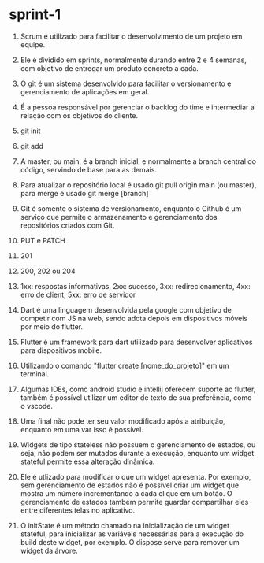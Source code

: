# sprint-1

1) Scrum é utilizado para facilitar o desenvolvimento de um projeto em equipe.

2) Ele é dividido em sprints, normalmente durando entre 2 e 4 semanas, com objetivo de entregar um produto concreto a cada.

3) O git é um sistema desenvolvido para facilitar o versionamento e gerenciamento de aplicações em geral.

4) É a pessoa responsável por gerenciar o backlog do time e intermediar a relação com os objetivos do cliente.

5) git init

6) git add

7) A master, ou main, é a branch inicial, e normalmente a branch central do código, servindo de base para as demais.

8) Para atualizar o repositório local é usado git pull origin main (ou master), para merge é usado git merge [branch]

9) Git é somente o sistema de versionamento, enquanto o Github é um serviço que permite o armazenamento e gerenciamento dos repositórios criados com Git.

10) PUT e PATCH

11) 201

12) 200, 202 ou 204

13) 1xx: respostas informativas, 2xx: sucesso, 3xx: redirecionamento, 4xx: erro de client, 5xx: erro de servidor

14) Dart é uma linguagem desenvolvida pela google com objetivo de competir com JS na web, sendo adota depois em dispositivos móveis por meio do flutter.

15) Flutter é um framework para dart utilizado para desenvolver aplicativos para dispositivos mobile.

16) Utilizando o comando "flutter create [nome_do_projeto]" em um terminal.

17) Algumas IDEs, como android studio e intellij oferecem suporte ao flutter, também é possível utilizar um editor de texto de sua preferência, como o vscode.

18) Uma final não pode ter seu valor modificado após a atribuição, enquanto em uma var isso é possível.

19) Widgets de tipo stateless não possuem o gerenciamento de estados, ou seja, não podem ser mutados durante a execução, enquanto um widget stateful permite essa alteração dinâmica.

20) Ele é utlizado para modificar o que um widget apresenta. Por exemplo, sem gerenciamento de estados não é possível criar um widget que mostra um número incrementando a cada clique em um botão. O gerenciamento de estados também permite guardar compartilhar eles entre diferentes telas no aplicativo.

21) O initState é um método chamado na inicialização de um widget stateful, para inicializar as variáveis necessárias para a execução do build deste widget, por exemplo. O dispose serve para remover um widget da árvore.